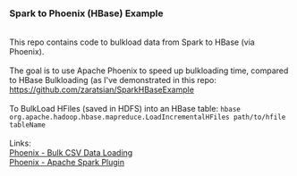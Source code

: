 <h3>Spark to Phoenix (HBase) Example</h3>

<br>This repo contains code to bulkload data from Spark to HBase (via Phoenix).
<br>
<br>The goal is to use Apache Phoenix to speed up bulkloading time, compared to HBase Bulkloading (as I've demonstrated in this repo: https://github.com/zaratsian/SparkHBaseExample
<br>
<br>To BulkLoad HFiles (saved in HDFS) into an HBase table:
```hbase org.apache.hadoop.hbase.mapreduce.LoadIncrementalHFiles path/to/hfile tableName```
<br>
<br>Links:
<br><a href="https://phoenix.apache.org/bulk_dataload.html">Phoenix - Bulk CSV Data Loading</a>
<br><a href="https://phoenix.apache.org/phoenix_spark.html">Phoenix - Apache Spark Plugin</a>
